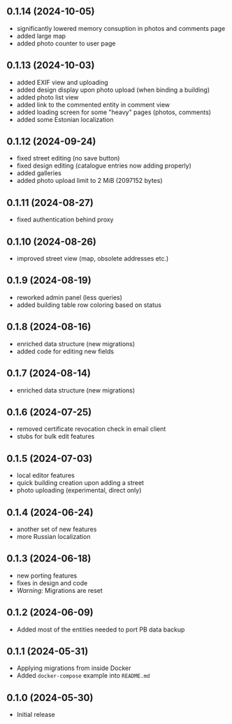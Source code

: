 ## 0.1.14 (2024-10-05)
- significantly lowered memory consuption in photos and comments page
- added large map 
- added photo counter to user page

## 0.1.13 (2024-10-03)
- added EXIF view and uploading
- added design display upon photo upload (when binding a building)
- added photo list view
- added link to the commented entity in comment view
- added loading screen for some "heavy" pages (photos, comments)
- added some Estonian localization

## 0.1.12 (2024-09-24)
- fixed street editing (no save button)
- fixed design editing (catalogue entries now adding properly)
- added galleries
- added photo upload limit to 2 MiB (2097152 bytes)

## 0.1.11 (2024-08-27)
- fixed authentication behind proxy

## 0.1.10 (2024-08-26)
- improved street view (map, obsolete addresses etc.)

## 0.1.9 (2024-08-19)
- reworked admin panel (less queries)
- added building table row coloring based on status

## 0.1.8 (2024-08-16)
- enriched data structure (new migrations)
- added code for editing new fields

## 0.1.7 (2024-08-14)
- enriched data structure (new migrations)

## 0.1.6 (2024-07-25)
- removed certificate revocation check in email client
- stubs for bulk edit features

## 0.1.5 (2024-07-03)
- local editor features
- quick building creation upon adding a street
- photo uploading (experimental, direct only)

## 0.1.4 (2024-06-24)
- another set of new features
- more Russian localization

## 0.1.3 (2024-06-18)
- new porting features
- fixes in design and code
- *Warning:* Migrations are reset

## 0.1.2 (2024-06-09)
- Added most of the entities needed to port PB data backup

## 0.1.1 (2024-05-31)
- Applying migrations from inside Docker
- Added `docker-compose` example into `README.md`

## 0.1.0 (2024-05-30)
- Initial release
